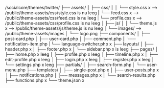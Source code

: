 

/socialcore/themes/twitter/
├── assets/
│   ├── css/
│   │   └── style.css x --> /public/theme-assets/css/style.css is nu leeg
|       └── feed.css x --> /public/theme-assets/css/feed.css is nu leeg
|       └── profile.css x --> /public/theme-assets/css/profile.css is nu leeg
│   ├── js/
│   │   └── theme.js x --> /public/theme-assets/js/theme.js is nu leeg
│   └── images/ --> /public/theme-assets/images
│       └── logo.png 
├── components/
│   ├── post-card.php
│   ├── user-card.php
│   ├── comment.php
│   └── notification-item.php
|   └── language-switcher.php x
├── layouts/
│   ├── header.php x
│   ├── footer.php x
│   └── sidebar.php x is leeg
├── pages/
│   ├── home.php x leeg
│   ├── profile.php x leeg
│   ├── timeline.php x
│   ├── edit-profile.php x leeg
│   ├── login.php x leeg
│   ├── register.php x leeg
│   └── settings.php x leeg
├── partials/
│   ├── search-form.php
│   └── user-menu.php
├── templates/
│   ├── single-post.php x
│   ├── user-posts.php x
│   ├── notifications.php
│   ├── messages.php x
│   └── search-results.php
├── functions.php x
└── theme.json x